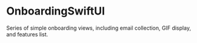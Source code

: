 # OnboardingSwiftUI
Series of simple onboarding views, including email collection, GIF display, and features list.
